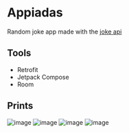 # Appiadas
Random joke app made with the [joke api](https://sv443.net/jokeapi/v2/)

## Tools
* Retrofit
* Jetpack Compose
* Room

## Prints
![image](https://user-images.githubusercontent.com/29349018/139583250-90490962-09f7-4c5e-ae6b-e9197fead008.png)
![image](https://user-images.githubusercontent.com/29349018/139583290-f563f1f3-fc82-464b-b526-690dfa3eade1.png)
![image](https://user-images.githubusercontent.com/29349018/139583321-9d07d8b0-3986-4563-8733-10113937b4d2.png)
![image](https://user-images.githubusercontent.com/29349018/139583334-0659962f-c384-4578-85a4-0d661c5879cf.png)

